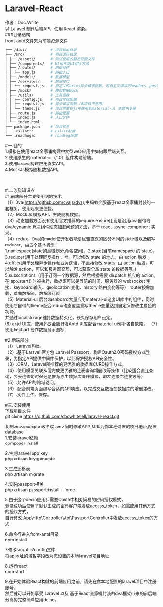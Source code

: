 # Laravel-React 
作者：Doc.White
<br>
以 Laravel 制作后端API，使用 React 渲染。<br/>
###目录结构 
<br/>
front-antd文件夹为前端资源文件<br/>

```bash
├── /dist/           # 项目输出目录
├── /src/            # 项目源码目录
│ ├── /assets/       # 测试使用的静态资源文件
│ ├── /components/   # UI组件及UI相关方法
│ ├── /routes/       # 路由组件
│ │ └── app.js       # 路由入口
│ ├── /models/       # 数据模型
│ ├── /services/     # 数据接口
│ │ └── request.js   # 自定义的axios异步请求函数，可自定义请求的headers，post-data，get-params
│ ├── /mock/         # 模拟数据mock
│ ├── /utils/        # 工具函数
│ │ ├── config.js    # 项目常规配置
│ │ ├── request.js   # 异步请求函数（本项目不使用）
│ │ └── theme.js     # 项目需要在js中使用到material-ui 主题色变量
│ ├── route.js       # 路由配置
│ ├── index.js       # 入口文件
│ └── index.html     
├── package.json     # 项目信息
├── .eslintrc        # Eslint配置
└── .roadhogrc       # roadhog配置
```
#一.目的<br/>
1.模拟在使用react全家桶构建中大型web应用中如何跟后端交互。<br/>
2.使用原生的material-ui（1.0）组件构建前端。<br/>
3.使用laravel构建应用真实API。<br/>
4.MockJs模拟随机数据API。<br/>
<br/>
<br/>

#二.涉及知识点<br/>
#1.前端部分主要使用到的技术<br/>
（1）Dva(https://github.com/dvajs/dva),由蚂蚁金服基于react全家桶封装的一套框架。使用起来更便捷。<br/>
（2）MockJs 模拟API，生成随机数据。<br/>
（3）动态加载方面没有使用官方推荐的require.ensure[],而是沿用dva自带的dva/dynamic 解决组件动态加载问题的方法，基于 react-async-component 实现。<br/>
（4）redux，Dva的model使开发者能更优雅直观的区分不同的state域以及编写reducer，由五个基本概念：<br/>
1.namespace(state的局域划分,命名空间)。2.state(当前namespace 的 state)。<br/>
3.reducer(用于处理同步操作，唯一可以修改 state 的地方。由 action 触发)。<br/>
4.effect(用于处理异步操作和业务逻辑，不直接修改 state。由 action 触发，可以触发 action，可以和服务器交互，可以获取全局 state 的数据等等。)<br/>
5.subscriptions（用于订阅一个数据源，然后根据需要 dispatch 相应的 action。在 app.start() 时被执行，数据源可以是当前的时间、服务器的 websocket 连接、keyboard 输入、geolocation 变化、history 路由变化等等）
router按需加载，单向数据流，数据源订阅<br/>
（5）Material-ui 后台dashboard大量应用material-ui这套UI库中的组件，同时使用它自带的theme配合redux动态覆盖重写theme变量达到自定义修改主题色的功能，<br/>
并通过localstorage维持数据持久化，长久保存用户设定。<br/>
 (6) antd UI库，使用蚂蚁金服开发Antd UI库配合material-ui弥补各自缺陷。
（7）使用Rechart 制作数据展示图标。

#2.后端部分<br/>
（1）.Laravel基础。<br/>
（2）.基于Laravel 官方包 Laravel Passport，构建Oauth2.0密码授权方式登录，为指定API提供中间件保护，以此保护授权API安全性。<br/>
（3）.ORM，Laravel所推荐的更优雅的数据库CURD操作方式。<br/>
（4）.使用模型关联从而完成更优雅的连表查询增删改等操作（比较适合直连查询，多表连查的时候还是推荐原生数据库操作模式，即左连接右连接等等）<br/>
（5）.允许API的跨域访问。<br/>
（6）.配合前端页面编写合适的API响应，以完成交互数据在数据库的增删差改。
（7）.文件上传，保存。






#三.安装使用
<br/>
下载项目文件 <br/>
git clone https://github.com/docwhitetell/laravel-react.git

复制.env.example 改名成 .env 同时修改APP_URL为你本地设置的项目地址,配置database<br/>
1.安装laravel依赖<br/>
composer install<br/>

2.生成laravel app key<br/>
php artisan key:generate<br/>

3.生成迁移表<br/>
php artisan migrate<br/>

4.安装passport相关<br/>
php artisan passport:install --force<br/>

5.由于这个demo应用只需要Oauth中相对简易的密码授权模式，<br/>
登录成功后使用了默认生成的密码客户端发放access_token，如需使用其他方式的授权方式，<br/>
自行修改 App\Http\Controller\Api\PassportController中发放access_token的方式<br/>
   
6.命令行进入front-antd目录<br/>
npm install <br/>

7.修改src/utils/config文件<br/>
将api地址的域名字段改为您设置的本地laravel项目地址 <br/>

8.运行react <br/>
npm start


9.在开始体验React构建的前端应用之前，请先在你本地配置的laravel项目中注册账号，<br/>
然后就可以开始享受 Laravel 以及 基于React全家桶封装的dva框架带来的前后端分离的完整简单应用demo。